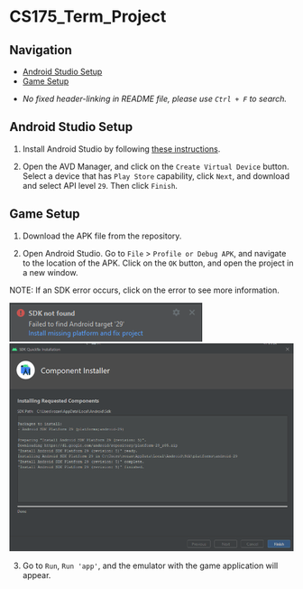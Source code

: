 # CS175_Term_Project

## Navigation
 - [Android Studio Setup](##android-studio-setup)
 - [Game Setup](##game-setup)
 <!-- - [x] test        - THIS ADDS A CHECK-MARKED CHECK BOX -->
 - *No fixed header-linking in README file, please use `Ctrl + F` to search.*

## Android Studio Setup

1. Install Android Studio by following [these instructions](https://developer.android.com/studio/install).

2. Open the AVD Manager, and click on the `Create Virtual Device` button. Select a device that has `Play Store` capability, click `Next`, and download and select API level `29`. Then click `Finish`.

## Game Setup

1. Download the APK file from the repository.

2. Open Android Studio. Go to `File` > `Profile or Debug APK`, and navigate to the location of the APK. Click on the `OK` button, and open the project in a new window.

NOTE: If an SDK error occurs, click on the error to see more information.

![SDK-not-found-error.png](images/SDK-not-found-error.png)
![SDK-not-found-error-fix.png](images/SDK-not-found-error-fix.png)

3. Go to `Run`, `Run 'app'`, and the emulator with the game application will appear.